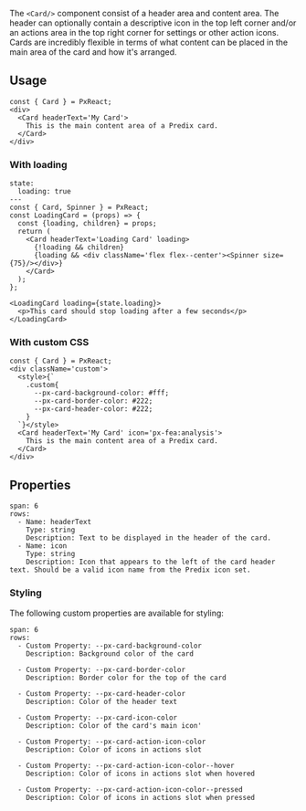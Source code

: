 The `<Card/>` component consist of a header area and content area. The header can optionally contain a descriptive icon in the top left corner and/or an actions area in the top right corner for settings or other action icons. Cards are incredibly flexible in terms of what content can be placed in the main area of the card and how it's arranged.


## Usage

```react
const { Card } = PxReact;
<div>
  <Card headerText='My Card'>
    This is the main content area of a Predix card.
  </Card>
</div>
```

### With loading

```react
state:
  loading: true
---
const { Card, Spinner } = PxReact;
const LoadingCard = (props) => {
  const {loading, children} = props;
  return (
    <Card headerText='Loading Card' loading>
      {!loading && children}
      {loading && <div className='flex flex--center'><Spinner size={75}/></div>}
    </Card>
  );
};

<LoadingCard loading={state.loading}>
  <p>This card should stop loading after a few seconds</p>
</LoadingCard>

```

### With custom CSS

```react
const { Card } = PxReact;
<div className='custom'>
  <style>{`
    .custom{
      --px-card-background-color: #fff;
      --px-card-border-color: #222;
      --px-card-header-color: #222;
    }
  `}</style>
  <Card headerText='My Card' icon='px-fea:analysis'>
    This is the main content area of a Predix card.
  </Card>
</div>
```

## Properties

```table
span: 6
rows:
  - Name: headerText
    Type: string
    Description: Text to be displayed in the header of the card.
  - Name: icon
    Type: string
    Description: Icon that appears to the left of the card header text. Should be a valid icon name from the Predix icon set.
```

### Styling
The following custom properties are available for styling:

```table
span: 6
rows:
  - Custom Property: --px-card-background-color
    Description: Background color of the card

  - Custom Property: --px-card-border-color
    Description: Border color for the top of the card

  - Custom Property: --px-card-header-color
    Description: Color of the header text

  - Custom Property: --px-card-icon-color
    Description: Color of the card's main icon'

  - Custom Property: --px-card-action-icon-color
    Description: Color of icons in actions slot

  - Custom Property: --px-card-action-icon-color--hover
    Description: Color of icons in actions slot when hovered

  - Custom Property: --px-card-action-icon-color--pressed
    Description: Color of icons in actions slot when pressed
```

